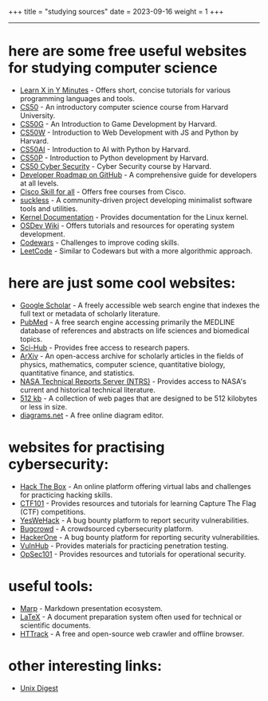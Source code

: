 +++
title = "studying sources"
date = 2023-09-16
weight = 1
+++

---

# here are some free useful websites for studying computer science

- [Learn X in Y Minutes](https://learnxinyminutes.com/) - Offers short, concise tutorials for various programming languages and tools.
- [CS50](https://cs50.harvard.edu/college/) - An introductory computer science course from Harvard University.
- [CS50G](https://pll.harvard.edu/course/cs50s-introduction-game-development) - An Introduction to Game Development by Harvard.
- [CS50W](https://pll.harvard.edu/course/cs50s-web-programming-python-and-javascript/2023-05) - Introduction to Web Development with JS and Python by Harvard.
- [CS50AI](https://pll.harvard.edu/course/cs50s-introduction-artificial-intelligence-python/2023-05) - Introduction to AI with Python by Harvard.
- [CS50P](https://pll.harvard.edu/course/cs50s-introduction-programming-python/2023-05) - Introduction to Python development by Harvard.
- [CS50 Cyber Security](https://www.youtube.com/watch?v=kmJlnUfMd7I&list=PLhQjrBD2T383Cqo5I1oRrbC1EKRAKGKUE) - Cyber Security course by Harvard.
- [Developer Roadmap on GitHub](https://github.com/kamranahmedse/developer-roadmap) - A comprehensive guide for developers at all levels.
- [Cisco Skill for all](https://skillsforall.com/) - Offers free courses from Cisco.
- [suckless](https://suckless.org/) - A community-driven project developing minimalist software tools and utilities.
- [Kernel Documentation](https://docs.kernel.org/#) - Provides documentation for the Linux kernel.
- [OSDev Wiki](https://wiki.osdev.org/Tutorials) - Offers tutorials and resources for operating system development.
- [Codewars](https://www.codewars.com/) - Challenges to improve coding skills.
- [LeetCode](https://leetcode.com/) - Similar to Codewars but with a more algorithmic approach.

# here are just some cool websites:

- [Google Scholar](http://scholar.google.com/) - A freely accessible web search engine that indexes the full text or metadata of scholarly literature.
- [PubMed](http://pubmed.ncbi.nlm.nih.gov/) - A free search engine accessing primarily the MEDLINE database of references and abstracts on life sciences and biomedical topics.
- [Sci-Hub](https://sci-hub.se/) - Provides free access to research papers.
- [ArXiv](https://arxiv.org/) - An open-access archive for scholarly articles in the fields of physics, mathematics, computer science, quantitative biology, quantitative finance, and statistics.
- [NASA Technical Reports Server (NTRS)](https://ntrs.nasa.gov/) - Provides access to NASA's current and historical technical literature.
- [512 kb](https://512kb.club/) - A collection of web pages that are designed to be 512 kilobytes or less in size.
- [diagrams.net](http://diagram.io/) - A free online diagram editor.

# websites for practising cybersecurity:

- [Hack The Box](https://www.hackthebox.eu/) - An online platform offering virtual labs and challenges for practicing hacking skills.
- [CTF101](https://ctf101.org/) - Provides resources and tutorials for learning Capture The Flag (CTF) competitions.
- [YesWeHack](https://www.yeswehack.com/) - A bug bounty platform to report security vulnerabilities.
- [Bugcrowd](https://www.bugcrowd.com/) - A crowdsourced cybersecurity platform.
- [HackerOne](https://www.hackerone.com/) - A bug bounty platform for reporting security vulnerabilities.
- [VulnHub](http://www.vulnhub.com/) - Provides materials for practicing penetration testing.
- [OpSec101](https://opsec101.org/) - Provides resources and tutorials for operational security.

# useful tools:

- [Marp](https://marpit.marp.app/) - Markdown presentation ecosystem.
- [LaTeX](https://www.latex-project.org/) - A document preparation system often used for technical or scientific documents.
- [HTTrack](https://www.httrack.com/) - A free and open-source web crawler and offline browser.

# other interesting links:

- [Unix Digest](https://unixdigest.com/articles/is-the-madness-ever-going-to-end.html)
